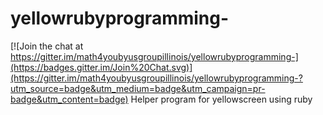 # yellowrubyprogramming-

[![Join the chat at https://gitter.im/math4youbyusgroupillinois/yellowrubyprogramming-](https://badges.gitter.im/Join%20Chat.svg)](https://gitter.im/math4youbyusgroupillinois/yellowrubyprogramming-?utm_source=badge&utm_medium=badge&utm_campaign=pr-badge&utm_content=badge)
Helper program for yellowscreen using ruby

